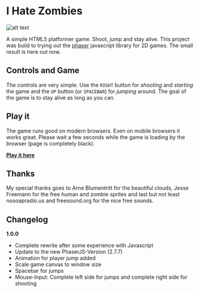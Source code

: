 I Hate Zombies
==============

![alt text](http://milchreis.github.io/I-Hate-Zombies/assets/images/logo.png "Logo")

A simple HTML5 platformer game. Shoot, jump and stay alive. This project was build to trying out the [phaser](http://phaser.io/ "phaser js") javascript library for 2D games. The small result is here out now.


## Controls and Game ##

The controls are very simple. Use the `RIGHT` button for _shooting_ and _starting_ the game and the `UP` button (or `SPACEBAR`) for _jumping_ around. The goal of the game is to stay alive as long as you can.


## Play it ##

The game runs good on modern browsers. Even on mobile browsers it works great. Please wait a few seconds while the game is loading by the browser (page is completely black).

**[Play it here](http://milchreis.github.io/I-Hate-Zombies/ "download-address")**


## Thanks ##

My special thanks goes to Arne Blumentritt for the beautiful clouds, Jesse Freemann for the free human and zombie sprites and last but not least nosoapradio.us and freesound.org for the nice free sounds.

## Changelog
**1.0.0**
* Complete rewrite after some experience with Javascript
* Update to the new PhaserJS-Version (2.7.7)
* Animation for player jump added
* Scale game canvas to window size
* Spacebar for jumps
* Mouse-Input: Complete left side for jumps and complete right side for shooting
